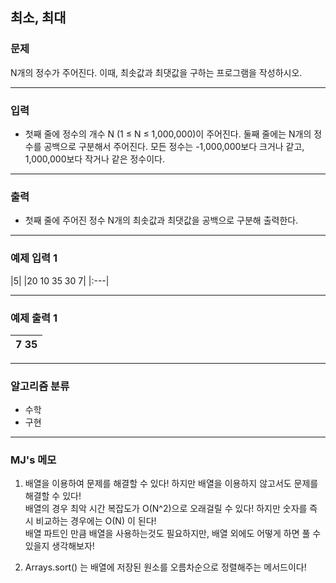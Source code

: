 최소, 최대
-------------
### 문제

N개의 정수가 주어진다. 이때, 최솟값과 최댓값을 구하는 프로그램을 작성하시오.

- - -

### 입력
* 첫째 줄에 정수의 개수 N (1 ≤ N ≤ 1,000,000)이 주어진다. 둘째 줄에는 N개의 정수를 공백으로 구분해서 주어진다. 모든 정수는 -1,000,000보다 크거나 같고, 1,000,000보다 작거나 같은 정수이다.

- - -

### 출력
* 첫째 줄에 주어진 정수 N개의 최솟값과 최댓값을 공백으로 구분해 출력한다.

- - -

### 예제 입력 1
|5|
|20 10 35 30 7|
|:---|

- - -

### 예제 출력 1
|7 35|
|:---|

- - -

### 알고리즘 분류
* 수학
* 구현

- - -

### MJ's 메모
1. 배열을 이용하여 문제를 해결할 수 있다! 하지만 배열을 이용하지 않고서도 문제를 해결할 수 있다!<br>
 배열의 경우 최악 시간 복잡도가 O(N^2)으로 오래걸릴 수 있다! 하지만 숫자를 즉시 비교하는 경우에는 O(N) 이 된다!<br>
 배열 파트인 만큼 배열을 사용하는것도 필요하지만, 배열 외에도 어떻게 하면 풀 수 있을지 생각해보자!

2. Arrays.sort() 는 배열에 저장된 원소를 오름차순으로 정렬해주는 메서드이다!